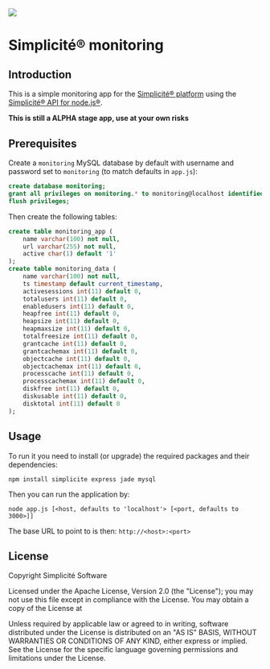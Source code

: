 ![](http://www.simplicitesoftware.com/logos/logo250.png)
---

Simplicit&eacute;&reg; monitoring
=================================

Introduction
------------

This is a simple monitoring app for the [Simplicit&eacute;&reg; platform](http://www.simplicitesoftware.com)
using the [Simplicit&eacute;&reg; API for node.js&reg;](https://www.npmjs.com/package/simplicite).

**This is still a __ALPHA__ stage app, use at your own risks**

Prerequisites
-------------

Create a `monitoring` MySQL database by default with username and password set to `monitoring` (to match defaults in `app.js`):

```sql
create database monitoring;
grant all privileges on monitoring.* to monitoring@localhost identified by 'monitoring';
flush privileges;
```

Then create the following tables:

```sql
create table monitoring_app (
	name varchar(100) not null,
	url varchar(255) not null,
	active char(1) default '1'
);
create table monitoring_data (
	name varchar(100) not null,
	ts timestamp default current_timestamp,
	activesessions int(11) default 0,
	totalusers int(11) default 0,
	enabledusers int(11) default 0,
	heapfree int(11) default 0,
	heapsize int(11) default 0,
	heapmaxsize int(11) default 0,
	totalfreesize int(11) default 0,
	grantcache int(11) default 0,
	grantcachemax int(11) default 0,
	objectcache int(11) default 0,
	objectcachemax int(11) default 0,
	processcache int(11) default 0,
	processcachemax int(11) default 0,
	diskfree int(11) default 0,
	diskusable int(11) default 0,
	disktotal int(11) default 0
);
``` 

Usage
-----

To run it you need to install (or upgrade) the required packages and their dependencies:

	npm install simplicite express jade mysql

Then you can run the application by:

	node app.js [<host, defaults to 'localhost'> [<port, defaults to 3000>]]

The base URL to point to is then: `http://<host>:<port>`

License
-------

Copyright Simplicit&eacute; Software

Licensed under the Apache License, Version 2.0 (the "License");
you may not use this file except in compliance with the License.
You may obtain a copy of the License at

[](http://www.apache.org/licenses/LICENSE-2.0)

Unless required by applicable law or agreed to in writing, software
distributed under the License is distributed on an "AS IS" BASIS,
WITHOUT WARRANTIES OR CONDITIONS OF ANY KIND, either express or implied.
See the License for the specific language governing permissions and
limitations under the License.
